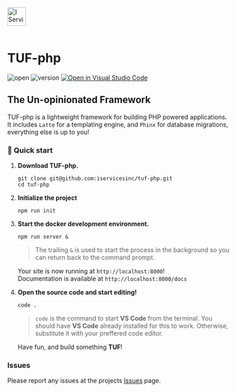 <a href="https://www.iservicesinc.net">
    <img alt="I Services" src="https://www.iservicesinc.net/images/is_logo.svg" height="42" />
</a>

<br>
<br>

# TUF-php

![open](https://img.shields.io/badge/License-ISC-blue)
![version](https://img.shields.io/badge/Version-0.2.0-orange)
[![Open in Visual Studio Code](https://open.vscode.dev/badges/open-in-vscode.svg)](https://open.vscode.dev/iservicesinc/bifrost)

## **T**he **U**n-opinionated **F**ramework

TUF-php is a lightweight framework for building PHP powered applications. It includes `Latte` for a templating engine, and `Phinx` for database migrations, everything else is up to you!

### 🚀 Quick start
1.  **Download TUF-php.**

    ```shell
    git clone git@github.com:iservicesinc/tuf-php.git
    cd tuf-php
    ```

1.  **Initialize the project**

    ```shell
    npm run init
    ```

1.  **Start the docker development environment.**

    ```shell
    npm run server &
    ```
    > The trailing `&` is used to start the process in the background so you can return back to the command prompt.

    Your site is now running at `http://localhost:8000`!  
    Documentation is available at `http://localhost:8000/docs`

1.  **Open the source code and start editing!**

    ```shell
    code .
    ```
    > `code` is the command to start **VS Code** from the terminal. You should have **VS Code** already installed for this to work. Otherwise, substitute it with your preffered code editor.
    

    Have fun, and build something **TUF**!

### Issues

Please report any issues at the projects [Issues](https://github.com/iservicesinc/tuf-php/issues) page.